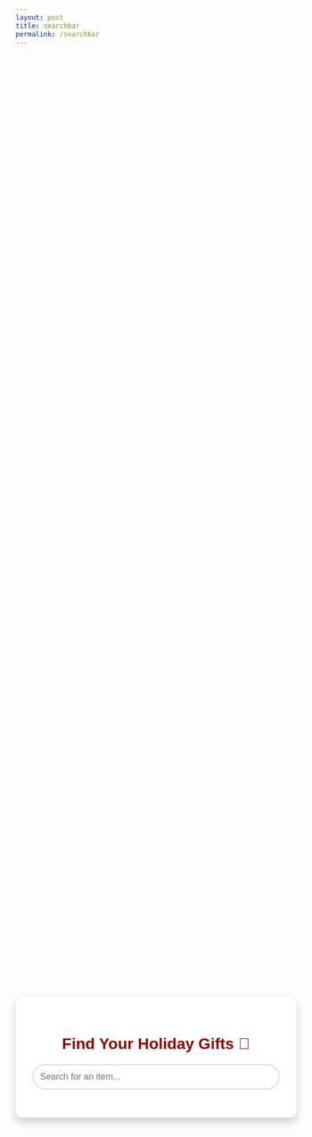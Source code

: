 ```yaml
---
layout: post
title: searchbar
permalink: /searchbar
---
```

<div style="font-family: Arial, sans-serif; margin: 0; padding: 0;">
    <div class="content">
        <div class="container">
            <h1 class="title" style="color: darkred;">Find Your Holiday Gifts 🎁</h1>
            <div class="search-bar">
                <input 
                    type="text" 
                    id="searchInput" 
                    placeholder="Search for an item..." 
                    oninput="searchItems()"
                >
            </div>
            <div id="results"></div>
        </div>
    </div>
</div>
<style>
    .content {
        display: flex;
        justify-content: center;
        align-items: center;
        height: 90vh;
    }
    .container {
        width: 100%;
        max-width: 600px;
        padding: 30px;
        box-shadow: 0 8px 16px rgba(0, 0, 0, 0.2);
        border-radius: 12px;
        background-color: white;
        text-align: center;
    }
    .title {
        font-size: 28px;
        color: darkred;
        margin-bottom: 20px;
    }
    .search-bar {
        display: flex;
        flex-direction: column;
        align-items: center;
    }
    #searchInput {
        width: 100%;
        padding: 12px;
        border: 2px solid #ddd;
        border-radius: 25px;
        font-size: 16px;
        box-sizing: border-box;
        outline: none;
        transition: border-color 0.3s, box-shadow 0.3s;
    }
    #searchInput:focus {
        border-color: green;
        box-shadow: 0 0 10px rgba(255, 255, 0, 0.5);
    }
    #results {
        margin-top: 20px;
        text-align: left;
        max-height: 300px;
        overflow-y: auto;
    }
    .result {
        margin: 5px 0;
        padding: 10px 15px;
        background: green;
        color: white;
        border-radius: 5px;
        cursor: pointer;
    }
    .result:hover {
        background: darkred;
        transform: translateY(-2px);
    }
</style>
<script>
    async function searchItems() {
        const input = document.getElementById('searchInput').value.trim().toLowerCase();
        const resultsDiv = document.getElementById('results');
        resultsDiv.innerHTML = ''; // Clear previous results
        if (input) {
            try {
                const response = await fetch(`http://127.0.0.1:8887/search?q=${encodeURIComponent(input)}`, {
                    method: 'GET',
                    headers: { 'Content-Type': 'application/json' },
                    credentials: 'include',
                });
                if (!response.ok) {
                    throw new Error(`HTTP error! Status: ${response.status}`);
                }
                const items = await response.json();
                if (items.length > 0) {
                    items.forEach(item => {
                        const resultDiv = document.createElement('div');
                        resultDiv.className = 'result';
                        resultDiv.textContent = item.name;
                        // Onclick handler for saving tags and redirecting to the link
                        resultDiv.onclick = async () => {
                            await incrementTags(item.name); // Save tags
                            window.location.href = item.link; // Redirect to the associated link
                        };
                        resultsDiv.appendChild(resultDiv);
                    });
                } else {
                    resultsDiv.textContent = 'No results found.';
                }
            } catch (error) {
                console.error('Error fetching search results:', error);
                resultsDiv.textContent = 'An error occurred while searching. Please try again.';
            }
        }
    }
    async function incrementTags(itemName) {
        try {
            const response = await fetch('http://127.0.0.1:8887/increment_tag', {
                method: 'POST',
                headers: { 'Content-Type': 'application/json' },
                body: JSON.stringify({ name: itemName }),
                credentials: 'include',
            });
            if (!response.ok) {
                throw new Error(`HTTP status code: ${response.status}`);
            }
            const data = await response.json();
            console.log(data.message);
            console.log('Tags:', data.tags);
        } catch (error) {
            console.error('Error updating tags:', error);
        }
    }
    window.searchItems = searchItems;
    document.addEventListener('DOMContentLoaded', () => {
        console.log('Search bar initialized');
    });
</script>
